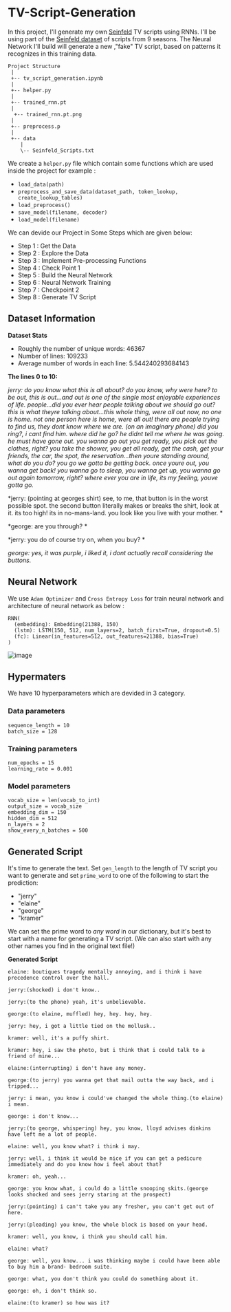 # TV-Script-Generation

In this project, I'll generate my own [Seinfeld](https://en.wikipedia.org/wiki/Seinfeld) TV scripts using RNNs.  I'll be using part of the [Seinfeld dataset](https://www.kaggle.com/thec03u5/seinfeld-chronicles#scripts.csv) of scripts from 9 seasons.  The Neural Network I'll build will generate a new ,"fake" TV script, based on patterns it recognizes in this training data.
```
Project Structure
 |
 +-- tv_script_generation.ipynb
 |  
 +-- helper.py
 |  
 +-- trained_rnn.pt
 |  
  +-- trained_rnn.pt.png
 | 
 +-- preprocess.p
 |  
 +-- data
    |  
    \-- Seinfeld_Scripts.txt

```

We create a `helper.py` file which contain some functions which are used inside the project for example : 
* `load_data(path)`
* `preprocess_and_save_data(dataset_path, token_lookup, create_lookup_tables)`
* `load_preprocess()`
* `save_model(filename, decoder)`
* `load_model(filename)`

We can devide our Project in Some Steps which are given below:

* Step 1 : Get the Data  
* Step 2 : Explore the Data  
* Step 3 : Implement Pre-processing Functions  
* Step 4 : Check Point 1  
* Step 5 : Build the Neural Network  
* Step 6 : Neural Network Training  
* Step 7 : Checkpoint 2  
* Step 8 : Generate TV Script  

## Dataset Information

**Dataset Stats**
* Roughly the number of unique words: 46367
* Number of lines: 109233
* Average number of words in each line: 5.544240293684143

**The lines 0 to 10:**

*jerry: do you know what this is all about? do you know, why were here? to be out, this is out...and out is one of the single most enjoyable experiences of life. people...did you ever hear people talking about we should go out? this is what theyre talking about...this whole thing, were all out now, no one is home. not one person here is home, were all out! there are people trying to find us, they dont know where we are. (on an imaginary phone) did you ring?, i cant find him. where did he go? he didnt tell me where he was going. he must have gone out. you wanna go out you get ready, you pick out the clothes, right? you take the shower, you get all ready, get the cash, get your friends, the car, the spot, the reservation...then youre standing around, what do you do? you go we gotta be getting back. once youre out, you wanna get back! you wanna go to sleep, you wanna get up, you wanna go out again tomorrow, right? where ever you are in life, its my feeling, youve gotta go.*

*jerry: (pointing at georges shirt) see, to me, that button is in the worst possible spot. the second button literally makes or breaks the shirt, look at it. its too high! its in no-mans-land. you look like you live with your mother. *

*george: are you through? *

*jerry: you do of course try on, when you buy? *

*george: yes, it was purple, i liked it, i dont actually recall considering the buttons.*

## Neural Network 
We use `Adam Optimizer` and `Cross Entropy Loss` for train neural network and architecture of neural network as below :
```
RNN(
  (embedding): Embedding(21388, 150)
  (lstm): LSTM(150, 512, num_layers=2, batch_first=True, dropout=0.5)
  (fc): Linear(in_features=512, out_features=21388, bias=True)
)
```
![image](https://user-images.githubusercontent.com/47690957/116699078-c9e71600-a9e2-11eb-805d-80c153e2be92.png)

## Hypermaters
We have 10 hyperparameters which are devided in 3 category.

### Data parameters
`sequence_length = 10`  
`batch_size = 128`  

### Training parameters
`num_epochs = 15`  
`learning_rate = 0.001`

### Model parameters
`vocab_size = len(vocab_to_int)`  
`output_size = vocab_size`  
`embedding_dim = 150`  
`hidden_dim = 512`  
`n_layers = 2`  
`show_every_n_batches = 500`  

## Generated Script

It's time to generate the text. Set `gen_length` to the length of TV script you want to generate and set `prime_word` to one of the following to start the prediction:
- "jerry"
- "elaine"
- "george"
- "kramer"

We can set the prime word to _any word_ in our dictionary, but it's best to start with a name for generating a TV script. (We can also start with any other names you find in the original text file!)

**Generated Script**

```
elaine: boutiques tragedy mentally annoying, and i think i have precedence control over the hall.

jerry:(shocked) i don't know..

jerry:(to the phone) yeah, it's unbelievable.

george:(to elaine, muffled) hey, hey. hey, hey.

jerry: hey, i got a little tied on the mollusk..

kramer: well, it's a puffy shirt.

kramer: hey, i saw the photo, but i think that i could talk to a friend of mine...

elaine:(interrupting) i don't have any money.

george:(to jerry) you wanna get that mail outta the way back, and i tripped...

jerry: i mean, you know i could've changed the whole thing.(to elaine) i mean.

george: i don't know...

jerry:(to george, whispering) hey, you know, lloyd advises dinkins have left me a lot of people.

elaine: well, you know what? i think i may.

jerry: well, i think it would be nice if you can get a pedicure immediately and do you know how i feel about that?

kramer: oh, yeah...

george: you know what, i could do a little snooping skits.(george looks shocked and sees jerry staring at the prospect)

jerry:(pointing) i can't take you any fresher, you can't get out of here.

jerry:(pleading) you know, the whole block is based on your head.

kramer: well, you know, i think you should call him.

elaine: what?

george: well, you know... i was thinking maybe i could have been able to buy him a brand- bedroom suite.

george: what, you don't think you could do something about it.

george: oh, i don't think so.

elaine:(to kramer) so how was it?
```
